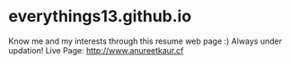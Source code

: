 # everythings13.github.io
Know me and my interests through this resume web page :)
Always under updation!
Live Page: http://www.anureetkaur.cf
